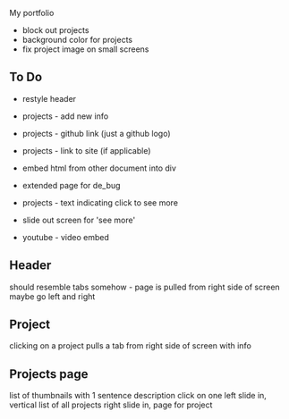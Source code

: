 My portfolio

* block out projects
* background color for projects
* fix project image on small screens

## To Do

* restyle header

* projects - add new info
* projects - github link (just a github logo)
* projects - link to site (if applicable)

* embed html from other document into div
* extended page for de_bug
* projects - text indicating click to see more
* slide out screen for 'see more'



* youtube - video embed

## Header
should resemble tabs somehow - page is pulled from right side of screen
maybe go left and right

## Project
clicking on a project pulls a tab from right side of screen with info

## Projects page
list of thumbnails with 1 sentence description
click on one
left slide in, vertical list of all projects
right slide in, page for project